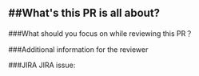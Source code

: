 ##What's this PR is all about?
--

###What should you focus on while reviewing this PR？


###Additional information for the reviewer
> 
> 

###JIRA
JIRA issue: 
